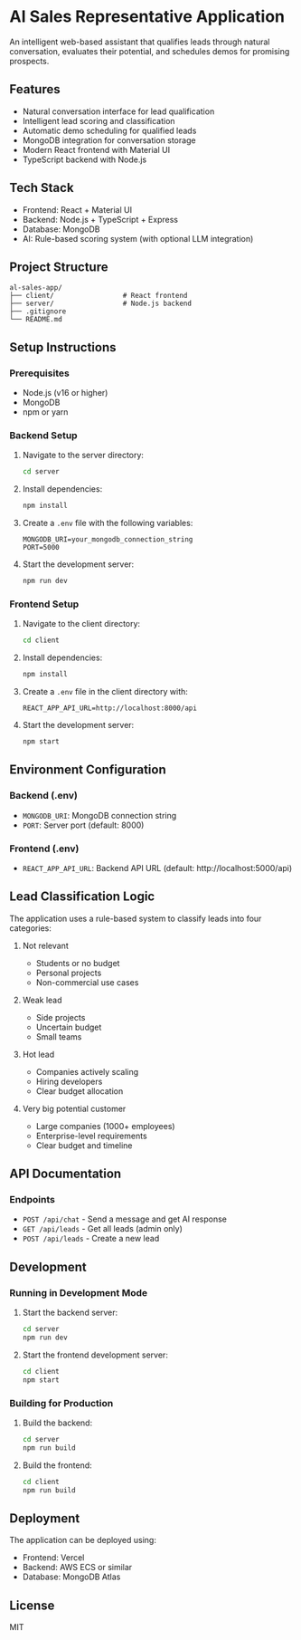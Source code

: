 # AI Sales Representative Application

An intelligent web-based assistant that qualifies leads through natural conversation, evaluates their potential, and schedules demos for promising prospects.

## Features

- Natural conversation interface for lead qualification
- Intelligent lead scoring and classification
- Automatic demo scheduling for qualified leads
- MongoDB integration for conversation storage
- Modern React frontend with Material UI
- TypeScript backend with Node.js

## Tech Stack

- Frontend: React + Material UI
- Backend: Node.js + TypeScript + Express
- Database: MongoDB
- AI: Rule-based scoring system (with optional LLM integration)

## Project Structure

```
al-sales-app/
├── client/                 # React frontend
├── server/                 # Node.js backend
├── .gitignore
└── README.md
```

## Setup Instructions

### Prerequisites

- Node.js (v16 or higher)
- MongoDB
- npm or yarn

### Backend Setup

1. Navigate to the server directory:
   ```bash
   cd server
   ```

2. Install dependencies:
   ```bash
   npm install
   ```

3. Create a `.env` file with the following variables:
   ```
   MONGODB_URI=your_mongodb_connection_string
   PORT=5000
   ```

4. Start the development server:
   ```bash
   npm run dev
   ```

### Frontend Setup

1. Navigate to the client directory:
   ```bash
   cd client
   ```

2. Install dependencies:
   ```bash
   npm install
   ```

3. Create a `.env` file in the client directory with:
   ```
   REACT_APP_API_URL=http://localhost:8000/api
   ```

4. Start the development server:
   ```bash
   npm start
   ```

## Environment Configuration

### Backend (.env)
- `MONGODB_URI`: MongoDB connection string
- `PORT`: Server port (default: 8000)

### Frontend (.env)
- `REACT_APP_API_URL`: Backend API URL (default: http://localhost:5000/api)

## Lead Classification Logic

The application uses a rule-based system to classify leads into four categories:

1. Not relevant
   - Students or no budget
   - Personal projects
   - Non-commercial use cases

2. Weak lead
   - Side projects
   - Uncertain budget
   - Small teams

3. Hot lead
   - Companies actively scaling
   - Hiring developers
   - Clear budget allocation

4. Very big potential customer
   - Large companies (1000+ employees)
   - Enterprise-level requirements
   - Clear budget and timeline

## API Documentation

### Endpoints

- `POST /api/chat` - Send a message and get AI response
- `GET /api/leads` - Get all leads (admin only)
- `POST /api/leads` - Create a new lead

## Development

### Running in Development Mode

1. Start the backend server:
   ```bash
   cd server
   npm run dev
   ```

2. Start the frontend development server:
   ```bash
   cd client
   npm start
   ```

### Building for Production

1. Build the backend:
   ```bash
   cd server
   npm run build
   ```

2. Build the frontend:
   ```bash
   cd client
   npm run build
   ```

## Deployment

The application can be deployed using:
- Frontend: Vercel
- Backend: AWS ECS or similar
- Database: MongoDB Atlas

## License

MIT